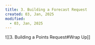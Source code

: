 ```yaml
---
title: 3. Building a Forecast Request
created: 03, Jan, 2025
modified:
  - 03, Jan, 2025
---
```


![[3. Building a Points Request#Wrap Up]]



